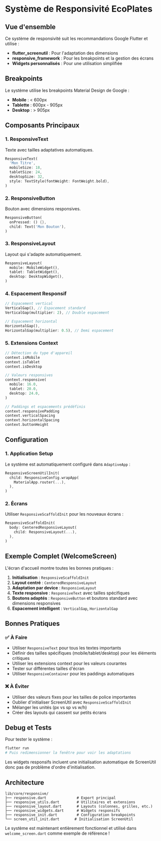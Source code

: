 # Système de Responsivité EcoPlates

## Vue d'ensemble

Ce système de responsivité suit les recommandations Google Flutter et utilise :
- **flutter_screenutil** : Pour l'adaptation des dimensions
- **responsive_framework** : Pour les breakpoints et la gestion des écrans
- **Widgets personnalisés** : Pour une utilisation simplifiée

## Breakpoints

Le système utilise les breakpoints Material Design de Google :
- **Mobile** : < 600px
- **Tablette** : 600px - 905px  
- **Desktop** : > 905px

## Composants Principaux

### 1. ResponsiveText
Texte avec tailles adaptatives automatiques.

```dart
ResponsiveText(
  'Mon Titre',
  mobileSize: 18,
  tabletSize: 24,
  desktopSize: 32,
  style: TextStyle(fontWeight: FontWeight.bold),
)
```

### 2. ResponsiveButton
Bouton avec dimensions responsives.

```dart
ResponsiveButton(
  onPressed: () {},
  child: Text('Mon Bouton'),
)
```

### 3. ResponsiveLayout
Layout qui s'adapte automatiquement.

```dart
ResponsiveLayout(
  mobile: MobileWidget(),
  tablet: TabletWidget(), 
  desktop: DesktopWidget(),
)
```

### 4. Espacement Responsif

```dart
// Espacement vertical
VerticalGap(), // Espacement standard
VerticalGap(multiplier: 2), // Double espacement

// Espacement horizontal  
HorizontalGap(),
HorizontalGap(multiplier: 0.5), // Demi espacement
```

### 5. Extensions Context

```dart
// Détection du type d'appareil
context.isMobile
context.isTablet
context.isDesktop

// Valeurs responsives
context.responsive(
  mobile: 16.0,
  tablet: 20.0,
  desktop: 24.0,
)

// Paddings et espacements prédéfinis
context.responsivePadding
context.verticalSpacing
context.horizontalSpacing
context.buttonHeight
```

## Configuration

### 1. Application Setup
Le système est automatiquement configuré dans `AdaptiveApp` :

```dart
ResponsiveScreenUtilInit(
  child: ResponsiveConfig.wrapApp(
    MaterialApp.router(...),
  ),
)
```

### 2. Écrans
Utiliser `ResponsiveScaffoldInit` pour les nouveaux écrans :

```dart
ResponsiveScaffoldInit(
  body: CenteredResponsiveLayout(
    child: ResponsiveLayout(...),
  ),
)
```

## Exemple Complet (WelcomeScreen)

L'écran d'accueil montre toutes les bonnes pratiques :

1. **Initialisation** : `ResponsiveScaffoldInit`
2. **Layout centré** : `CenteredResponsiveLayout`
3. **Adaptation par device** : `ResponsiveLayout`
4. **Texte responsive** : `ResponsiveText` avec tailles spécifiques
5. **Boutons adaptés** : `ResponsiveButton` et boutons standard avec dimensions responsives
6. **Espacement intelligent** : `VerticalGap`, `HorizontalGap`

## Bonnes Pratiques

### ✅ À Faire
- Utiliser `ResponsiveText` pour tous les textes importants
- Définir des tailles spécifiques (mobile/tablet/desktop) pour les éléments critiques
- Utiliser les extensions context pour les valeurs courantes
- Tester sur différentes tailles d'écran
- Utiliser `ResponsiveContainer` pour les paddings automatiques

### ❌ À Éviter
- Utiliser des valeurs fixes pour les tailles de police importantes
- Oublier d'initialiser ScreenUtil avec `ResponsiveScaffoldInit`
- Mélanger les unités (px vs sp vs w/h)
- Créer des layouts qui cassent sur petits écrans

## Debug et Tests

Pour tester le système :
```bash
flutter run
# Puis redimensionner la fenêtre pour voir les adaptations
```

Les widgets responsifs incluent une initialisation automatique de ScreenUtil donc pas de problème d'ordre d'initialisation.

## Architecture

```
lib/core/responsive/
├── responsive.dart              # Export principal
├── responsive_utils.dart        # Utilitaires et extensions
├── responsive_layout.dart       # Layouts (colonnes, grilles, etc.)
├── responsive_widgets.dart      # Widgets responsifs  
├── responsive_init.dart         # Configuration breakpoints
└── screen_util_init.dart       # Initialisation ScreenUtil
```

Le système est maintenant entièrement fonctionnel et utilisé dans `welcome_screen.dart` comme exemple de référence !
